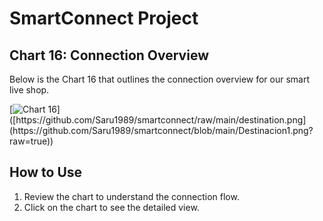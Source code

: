 # SmartConnect Project

## Chart 16: Connection Overview
Below is the Chart 16 that outlines the connection overview for our smart live shop.

[![Chart 16]([https://github.com/Saru1989/smartconnect/raw/main/chart16.png](https://github.com/Saru1989/smartconnect/blob/main/PantallaPrincipal.png?raw=true))]([https://github.com/Saru1989/smartconnect/raw/main/destination.png](https://github.com/Saru1989/smartconnect/blob/main/Destinacion1.png?raw=true))

## How to Use
1. Review the chart to understand the connection flow.
2. Click on the chart to see the detailed view.
